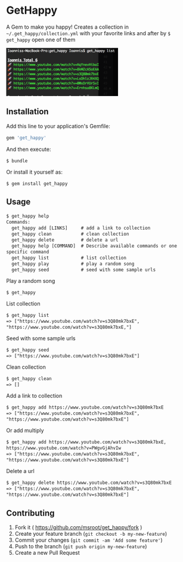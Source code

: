 # GetHappy

A Gem to make you happy!
Creates a collection in `~/.get_happy/collection.yml` with your favorite links and after by `$ get_happy` open one of them

<a href="url"><img src="https://raw.githubusercontent.com/msroot/get_happy/master/spec/screen_shot.png" align="center" height="129" width="300" ></a>

## Installation

Add this line to your application's Gemfile:

```ruby
gem 'get_happy'
```

And then execute:

    $ bundle

Or install it yourself as:

    $ gem install get_happy

## Usage

    $ get_happy help
	Commands:
	  get_happy add [LINKS]     # add a link to collection
	  get_happy clean           # clean collection
	  get_happy delete          # delete a url
	  get_happy help [COMMAND]  # Describe available commands or one specific command
	  get_happy list            # list collection
	  get_happy play            # play a random song
	  get_happy seed            # seed with some sample urls

Play a random song

    $ get_happy

List collection

    $ get_happy list
	=> ["https://www.youtube.com/watch?v=s3Q80mk7bxE", "https://www.youtube.com/watch?v=s3Q80mk7bxE,"]

Seed with some sample urls

    $ get_happy seed
	=> ["https://www.youtube.com/watch?v=s3Q80mk7bxE"]

Clean collection

    $ get_happy clean
	=> []

Add a link to collection

    $ get_happy add https://www.youtube.com/watch?v=s3Q80mk7bxE
	=> ["https://www.youtube.com/watch?v=s3Q80mk7bxE", "https://www.youtube.com/watch?v=s3Q80mk7bxE"]

Or add multiply

	
    $ get_happy add https://www.youtube.com/watch?v=s3Q80mk7bxE, https://www.youtube.com/watch?v=PWgvGjAhvIw
	=> ["https://www.youtube.com/watch?v=s3Q80mk7bxE", "https://www.youtube.com/watch?v=s3Q80mk7bxE"]	

Delete a url

	
    $ get_happy delete https://www.youtube.com/watch?v=s3Q80mk7bxE
	=> ["https://www.youtube.com/watch?v=s3Q80mk7bxE", "https://www.youtube.com/watch?v=s3Q80mk7bxE"]	


## Contributing

1. Fork it ( https://github.com/msroot/get_happy/fork )
2. Create your feature branch (`git checkout -b my-new-feature`)
3. Commit your changes (`git commit -am 'Add some feature'`)
4. Push to the branch (`git push origin my-new-feature`)
5. Create a new Pull Request
